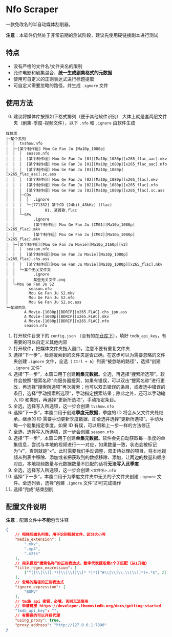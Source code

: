 # Nfo Scraper

一款免改名的半自动媒体刮削器。

**注意**：本软件仍然处于非常前期的测试阶段，建议先使用硬链接副本进行测试

## 特点
- 没有严格的文件名/文件夹名的限制
- 允许电影和剧集混合，**统一生成剧集格式的元数据**
- 使用可自定义的正则表达式进行标题提取
- 可自定义需要忽略的路径，并生成 ```.ignore``` 文件

## 使用方法

0. 建议将媒体库按照如下格式排列（便于其他软件识别）
大体上就是套两层文件夹（剧集-季度-视频文件），以下 ```.nfo``` 和 ```.ignore``` 由软件生成

```
媒体库
├─某个系列
│  │  tvshow.nfo
│  ├─[某个制作组] Mou Ge Fan Ju [Ma10p_1080p]
│  │  │  season.nfo
│  │  │  [某个制作组] Mou Ge Fan Ju [01][Ma10p_1080p][x265_flac_aac].mkv
│  │  │  [某个制作组] Mou Ge Fan Ju [01][Ma10p_1080p][x265_flac_aac].nfo
│  │  │  [某个制作组] Mou Ge Fan Ju [01][Ma10p_1080p][x265_flac_aac].sc.ass
│  │  │  [某个制作组] Mou Ge Fan Ju [02][Ma10p_1080p][x265_flac].mkv
│  │  │  [某个制作组] Mou Ge Fan Ju [02][Ma10p_1080p][x265_flac].nfo
│  │  │  [某个制作组] Mou Ge Fan Ju [02][Ma10p_1080p][x265_flac].sc.ass
│  │  ├─CDs
│  │  │  │  .ignore
│  │  │  └─[771332] 某个CD [24bit_48kHz] (flac)
│  │  │          01. 某首歌.flac
│  │  └─SPs
│  │        .ignore
│  │        [某个制作组] Mou Ge Fan Ju [CM01][Ma10p_1080p][x265_flac].mkv
│  │        [某个制作组] Mou Ge Fan Ju [CM02][Ma10p_1080p][x265_flac].mkv
│  ├─[某个制作组][Mou Ge Fan Ju Movie][Ma10p_2160p][v2]
│  │  │  season.nfo
│  │  │  [某个制作组][Mou Ge Fan Ju Movie][Ma10p_1080p][x265_flac].chs.ass
│  │  │  [某个制作组][Mou Ge Fan Ju Movie][Ma10p_1080p][x265_flac].mkv
│  │  └─某个无关文件夹
│  │        .ignore
│  │        某些无关文件.png
│  └─Mou Ge Fan Ju S2
│         season.nfo
│         Mou Ge Fan Ju S2.mkv
│         Mou Ge Fan Ju S2.nfo
│         Mou Ge Fan Ju S2.sc.ass
└─某部电影
        A Movie-[1080p][BDRIP][x265.FLAC].chs_jpn.ass
        A Movie-[1080p][BDRIP][x265.FLAC].mkv
        A Movie-[1080p][BDRIP][x265.FLAC].nfo
        season.nfo
```
1. 打开软件目录下的 ```config.json``` （没有的[在仓库下](https://github.com/spr-equinox/nfo_scraper/raw/master/nfo_scraper/config.json)），填好 ```tmdb_api_key```，有需要的可以自定义其他内容
1. 打开软件，把媒体文件夹拖入窗口，注意不要有重复文件夹
1. 选择“下一步”，检测搜索到的文件夹是否正确。在这步可以为需要忽略的文件夹创建 ```.ignore``` 文件，全选（ ```Ctrl + A```）列表“被忽略的路径”，选择“创建 ```.ignore``` 文件”
1. 选择“下一步”，本窗口用于创建**剧集元数据**。全选，再选择“搜索所选项”。软件会按照“搜索名称”向服务器搜索，如果有错误，可以双击“搜索名称”进行更改，再选择“搜索所选项”再次搜索；也可以双击错误的条目，或者选中错误的条目，选择“手动搜索所选项”，手动指定搜索结果；除此之外，还可以手动输入 ID 和类别，再选择“更新所选项”，手动指定条目。
1. 全选，选择写入所选项，这一步会创建 ```tvshow.nfo``` 
1. 选择“下一步”，本窗口用于创建**季度元数据**，季度的 ID 将会从父文件夹处继承。继承的 ID 需要手动更新季度数据，即全选并选择“更新所选项”。手动为每一个剧集指定季度。如果 ID 有误，可以用和上一步一样的方法修正
1. 全选，选择写入所选项，这一步会创建 ```season.nfo``` 
1. 选择“下一步”，本窗口用于创建**单集元数据**。软件会先自动获取每一季度的单集信息，尝试与本地的视频进行一一对应，如果数量一致，状态会被标记为“√”，否则就是“×”。此时需要我们手动调整，双击待处理的项目，将本地视频从列表中移除、添加或者把获取到的数据移除、添加，让两边的数量和顺序对应。本地视频数量与元数据数量不匹配的话将**无法写入此季度**
1. 全选，选择写入所选项，这一步会创建 ```<文件名>.nfo``` 
1. 选择“下一步”，本窗口用于为季度文件夹中无关的子文件夹创建 ```.ignore``` 文件。全选列表，选择“创建 ```.ignore``` 文件”即可完成操作
1. 选择“完成”结束刮削

## 配置文件说明

**注意**：配置文件中**不能**包含注释

```json
{
	// 视频后缀名列表，用于识别视频文件，区分大小写
    "media_extension": [
        ".mkv",
        ".mp4",
        ".m2ts"
    ],
	// 用来提取“搜索名称”的正则表达式，数字代表提取第n个子匹配（从1开始）
	"title_regex_expression": [
		["^([\\[\\(].*?[\\]\\)]\\[* *)*([^#\\[\\]\\.\\(\\)]*)+.*$", 2]
	],
	// 忽略的路径的正则表达式
	"ignore_expression": [
		"BDMV"
	],
	// tmdb api 密钥，必填，否则无法使用
	// 申请链接 https://developer.themoviedb.org/docs/getting-started
	"tmdb_api_key": "",
	// 有需要的可以开启代理
	"using_proxy": true,
	"proxy_address": "http://127.0.0.1:7890"
}
```

